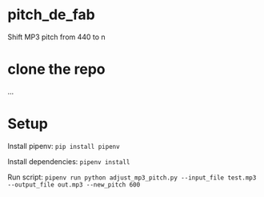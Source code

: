 # pitch_de_fab
Shift MP3 pitch from 440 to n

# clone the repo
...

# Setup

Install pipenv:
`pip install pipenv`

Install dependencies:
`pipenv install`

Run script:
`pipenv run python adjust_mp3_pitch.py --input_file test.mp3 --output_file out.mp3 --new_pitch 600`


